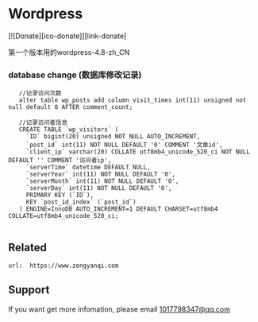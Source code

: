 # Wordpress

[![Donate][ico-donate]][link-donate]

第一个版本用的wordpress-4.8-zh_CN

### database change  (数据库修改记录)

```
   //记录访问次数
   alter table wp_posts add column visit_times int(11) unsigned not null default 0 AFTER comment_count;
   
   //记录访问者信息
   CREATE TABLE `wp_visitors` (
     `ID` bigint(20) unsigned NOT NULL AUTO_INCREMENT,
     `post_id` int(11) NOT NULL DEFAULT '0' COMMENT '文章id',
     `client_ip` varchar(20) COLLATE utf8mb4_unicode_520_ci NOT NULL DEFAULT '' COMMENT '访问者ip',
     `serverTime` datetime DEFAULT NULL,
     `serverYear` int(11) NOT NULL DEFAULT '0',
     `serverMonth` int(11) NOT NULL DEFAULT '0',
     `serverDay` int(11) NOT NULL DEFAULT '0',
     PRIMARY KEY (`ID`),
     KEY `post_id_index` (`post_id`)
   ) ENGINE=InnoDB AUTO_INCREMENT=1 DEFAULT CHARSET=utf8mb4 COLLATE=utf8mb4_unicode_520_ci;
   
```

## Related
    url:  https://www.zengyanqi.com

## Support

If you want get more infomation, please email 1017798347@qq.com
